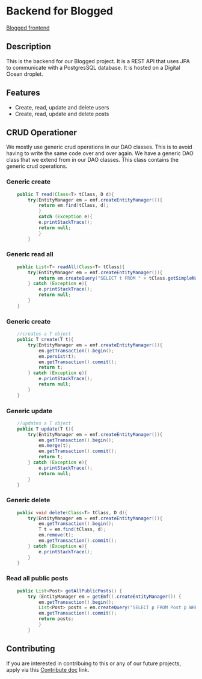 # Backend for Blogged 
[Blogged frontend](https://github.com/TheRealJackiBoi/BlogExamProject)

## Description

This is the backend for our Blogged project. It is a REST API that uses JPA to communicate with a PostgresSQL database. It is hosted on a Digital Ocean droplet.


## Features

- Create, read, update and delete users
- Create, read, update and delete posts

## CRUD Operationer
We mostly use generic crud operations in our DAO classes. This is to avoid having to write the same code over and over again. We have a generic DAO class that we extend from in our DAO classes. This class contains the generic crud operations.

### Generic create
```Java
    public T read(Class<T> tClass, D d){
        try(EntityManager em = emf.createEntityManager()){
            return em.find(tClass, d);
            } 
            catch (Exception e){
            e.printStackTrace();
            return null;
            }
        }
```

### Generic read all
```Java
    public List<T> readAll(Class<T> tClass){
        try(EntityManager em = emf.createEntityManager()){
            return em.createQuery("SELECT t FROM " + tClass.getSimpleName() + " t", tClass).getResultList();
        } catch (Exception e){
            e.printStackTrace();
            return null;
        }
    }
```

### Generic create
```Java
    //creates a T object
    public T create(T t){
        try(EntityManager em = emf.createEntityManager()){
            em.getTransaction().begin();
            em.persist(t);
            em.getTransaction().commit();
            return t;
        } catch (Exception e){
            e.printStackTrace();
            return null;
        }
    }
```

### Generic update
```Java
    //updates a T object
    public T update(T t){
        try(EntityManager em = emf.createEntityManager()){
            em.getTransaction().begin();
            em.merge(t);
            em.getTransaction().commit();
            return t;
        } catch (Exception e){
            e.printStackTrace();
            return null;
        }
    }
```

### Generic delete
```Java
    public void delete(Class<T> tClass, D d){
        try(EntityManager em = emf.createEntityManager()){
            em.getTransaction().begin();
            T t = em.find(tClass, d);
            em.remove(t);
            em.getTransaction().commit();
        } catch (Exception e){
            e.printStackTrace();
        }
    }
```

### Read all public posts
```java
    public List<Post> getAllPublicPosts() {
        try (EntityManager em = getEmf().createEntityManager()) {
            em.getTransaction().begin();
            List<Post> posts = em.createQuery("SELECT p FROM Post p WHERE p.visibility = PUBLIC", Post.class).getResultList();
            em.getTransaction().commit();
            return posts;
            }
        }
```

## Contributing

If you are interested in contribuing to this or any of our future projects, apply via this [Contribute doc](https://youtu.be/dQw4w9WgXcQ) link.